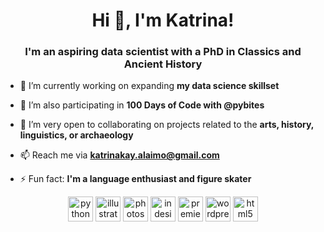 <h1 align="center">Hi 👋, I'm Katrina!</h1>
<h3 align="center">I'm an aspiring data scientist with a PhD in Classics and Ancient History</h3>

- 🔭 I’m currently working on expanding **my data science skillset**

- 🌱 I’m also participating in **100 Days of Code with @pybites**

- 🤝 I’m very open to collaborating on projects related to the **arts, history, linguistics, or archaeology**

- 📫 Reach me via **katrinakay.alaimo@gmail.com**

- ⚡ Fun fact: **I'm a language enthusiast and figure skater**

<p align="center">
  <img src="https://devicons.github.io/devicon/devicon.git/icons/python/python-original.svg" alt="python" width="40" height="40"/>
  <img src="https://www.vectorlogo.zone/logos/adobe_illustrator/adobe_illustrator-icon.svg" alt="illustrator" width="40" height="40"/> 
  <img src="https://seeklogo.com/images/A/adobe-photoshop-cc-logo-CBD0AAA3A7-seeklogo.com.png" alt="photoshop" width="40" height="40"/> 
  <img src="https://seeklogo.com/images/A/adobe-indesign-cs6-logo-21C1156C98-seeklogo.com.png" alt="indesign" width="40" height="40"/> 
  <img src="https://seeklogo.com/images/A/adobe-premiere-cc-logo-2B72AFF7E6-seeklogo.com.png" alt="premier" width="40" height="40"/> 
  <img src="https://devicon.dev/devicon.git/icons/wordpress/wordpress-original.svg" alt="wordpress" width="40" height="40"/> 
  <img src="https://devicons.github.io/devicon/devicon.git/icons/html5/html5-original-wordmark.svg" alt="html5" width="40" height="40"/> 
</p>
